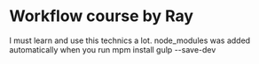# Workflow course by Ray
I must learn and use this technics a lot.
node_modules was added automatically when you run mpm install gulp --save-dev